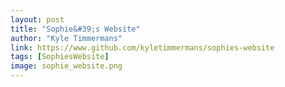 ```yaml
---
layout: post
title: "Sophie&#39;s Website"
author: "Kyle Timmermans"
link: https://www.github.com/kyletimmermans/sophies-website
tags: [SophiesWebsite]
image: sophie_website.png
---
```

